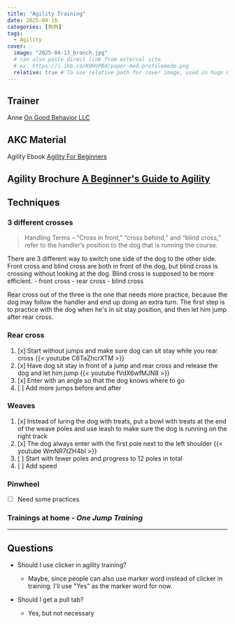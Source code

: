 ```yaml
---
title: "Agility Training"
date: 2025-04-16
categories: [狗狗]
tags:
  - Agility
cover:
  image: "2025-04-13_branch.jpg"
  # can also paste direct link from external site
  # ex. https://i.ibb.co/K0HVPBd/paper-mod-profilemode.png
  relative: true # To use relative path for cover image, used in hugo Page-bundles
---
```


## Trainer
Anne
[On Good Behavior LLC](https://ongoodbehavior.com/agility/)

## AKC Material
Agility Ebook
[Agility For Beginners](https://images.akc.org/pdf/ebook/Agility_NEW.pdf)

Agility Brochure
[A Beginner's Guide to Agility](https://images.akc.org/pdf/events/agility/Agility_Brochure.pdf)
---
## Techniques

### 3 different crosses
> Handling Terms – “Cross in front,” “cross behind,” and “blind cross,” refer to the handler’s position to the dog that is running the course.

There are 3 different way to switch one side of the dog to the other side. Front cross and blind cross are both in front of the dog, but blind cross is crossing without looking at the dog. Blind cross is supposed to be more efficient.
    - front cross
    - rear cross
    - blind cross

Rear cross out of the three is the one that needs more practice, because the dog may follow the handler and end up doing an extra turn. The first step is to practice with the dog when he's in sit stay position, and then let him jump after rear cross.

### Rear cross 
1. [x] Start without jumps and make sure dog can sit stay while you rear cross
{{< youtube C6TaZhcrXTM >}}
2. [x] Have dog sit stay in front of a jump and rear cross and release the dog and let him jump
{{< youtube fVdX6wfMJN8 >}}
3. [x] Enter with an angle so that the dog knows where to go
4. [ ] Add more jumps before and after

### Weaves
1. [x] Instead of luring the dog with treats, put a bowl with treats at the end of the weave poles and use leash to make sure the dog is running on the right track
2. [x] The dog always enter with the first pole next to the left shoulder
{{< youtube WmNR7tZH4bI >}}
3. [ ] Start with fewer poles and progress to 12 poles in total
4. [ ] Add speed

### Pinwheel
- [ ] Need some practices

### Trainings at home - _One Jump Training_

---
## Questions
- Should I use clicker in agility training?
    
  - Maybe, since people can also use marker word instead of clicker in training. I'll use "Yes" as the marker word for now.
  
- Should I get a pull tab?

  - Yes, but not necessary

